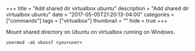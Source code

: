 +++
title = "Add shared dir virtualbox ubuntu"
description = "Add shared dir virtualbox ubuntu"
date = "2017-05-05T21:20:13-04:00"
categories = ["commands"]
tags = ["virtualbox"]
thumbnail = ""
hide = true
+++

Mount shared directory on Ubuntu on virtualbox running on Windows.
<!--more-->

```
usermod -aG vboxsf <youruser>
```
